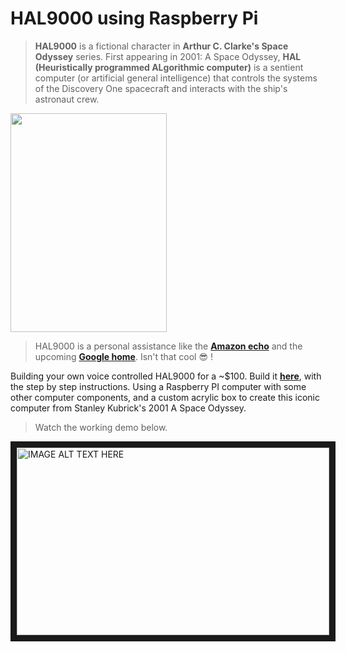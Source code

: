 # HAL9000 using Raspberry Pi

> **HAL9000** is a fictional character in **Arthur C. Clarke's Space Odyssey** series. First appearing in 2001: A Space Odyssey, **HAL (Heuristically programmed ALgorithmic computer)** is a sentient computer (or artificial general intelligence) that controls the systems of the Discovery One spacecraft and interacts with the ship's astronaut crew.

<img src="http://cdn.instructables.com/FBF/CZSI/IOZ516DP/FBFCZSIIOZ516DP.MEDIUM.jpg" width="250px" height="350">

> HAL9000 is a personal assistance like the **[Amazon echo](http://www.amazon.com/Amazon-Echo-Bluetooth-Speaker-with-WiFi-Alexa/dp/B00X4WHP5E)** and the upcoming **[Google home](https://home.google.com/)**. Isn't that cool :sunglasses: !

Building your own voice controlled HAL9000 for a ~$100. Build it **[here](http://www.instructables.com/id/RaspberryPI-HAL9000/)**, with the step by step instructions. Using a Raspberry PI computer with some other computer components, and a custom acrylic box to create this iconic computer from Stanley Kubrick's 2001 A Space Odyssey.

> Watch the working demo below.

<a href="http://www.youtube.com/watch?feature=player_embedded&v=qK6_lAScT14" target="_blank"> <img src="http://img.youtube.com/vi/qK6_lAScT14/0.jpg" alt="IMAGE ALT TEXT HERE" width="500" height="300" border="10" /></a>

